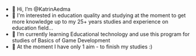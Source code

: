 - 👋 Hi, I’m @KatrinAedma
- 👀 I'm interested in education quality and studying at the moment to get more knowledge up to my 25+ years studies and experience on education field...
- 🌱 I’m currently learning Educational technology and use this program for studies of Basics of Game Development
- 💞️ At the moment I have only 1 aim - to finish my studies :) 
